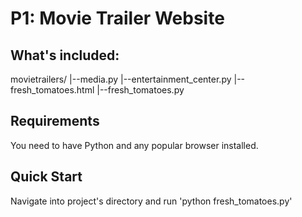 # P1: Movie Trailer Website

## What's included:

movietrailers/
|--media.py
|--entertainment_center.py
|--fresh_tomatoes.html
|--fresh_tomatoes.py

## Requirements

You need to have Python and any popular browser installed.

## Quick Start

Navigate into project's directory and run 'python fresh_tomatoes.py'

